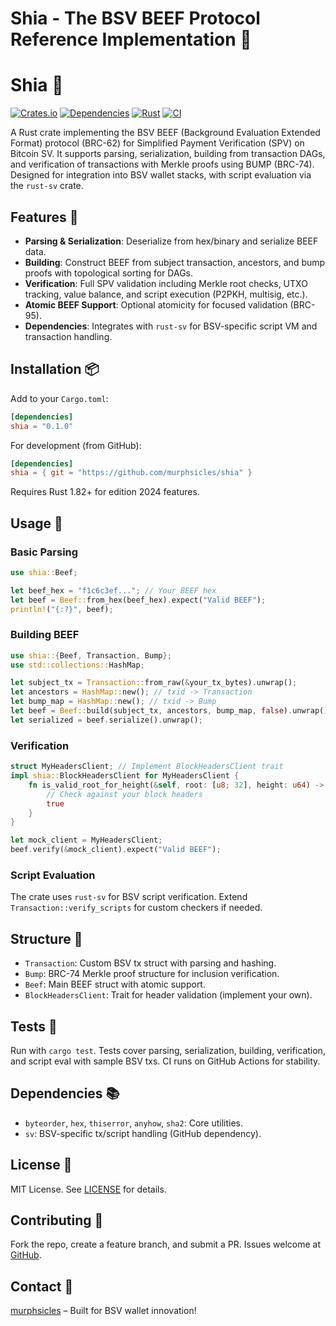 # Shia - The BSV BEEF Protocol Reference Implementation 🚀

# Shia 🚀

[![Crates.io](https://img.shields.io/crates/v/shia.svg)](https://crates.io/crates/shia)
[![Dependencies](https://deps.rs/repo/github/murphsicles/shia/status.svg)](https://deps.rs/repo/github/murphsicles/shia)
[![Rust](https://img.shields.io/badge/rust-1.82.0-blue.svg)](https://www.rust-lang.org/)
[![CI](https://img.shields.io/github/actions/workflow/status/murphsicles/shia/ci.yml?branch=main)](https://github.com/murphsicles/shia/actions/workflows/ci.yml)

A Rust crate implementing the BSV BEEF (Background Evaluation Extended Format) protocol (BRC-62) for Simplified Payment Verification (SPV) on Bitcoin SV. It supports parsing, serialization, building from transaction DAGs, and verification of transactions with Merkle proofs using BUMP (BRC-74). Designed for integration into BSV wallet stacks, with script evaluation via the `rust-sv` crate.

## Features 🔧

- **Parsing & Serialization**: Deserialize from hex/binary and serialize BEEF data.
- **Building**: Construct BEEF from subject transaction, ancestors, and bump proofs with topological sorting for DAGs.
- **Verification**: Full SPV validation including Merkle root checks, UTXO tracking, value balance, and script execution (P2PKH, multisig, etc.).
- **Atomic BEEF Support**: Optional atomicity for focused validation (BRC-95).
- **Dependencies**: Integrates with `rust-sv` for BSV-specific script VM and transaction handling.

## Installation 📦

Add to your `Cargo.toml`:

```toml
[dependencies]
shia = "0.1.0"
```

For development (from GitHub):

```toml
[dependencies]
shia = { git = "https://github.com/murphsicles/shia" }
```

Requires Rust 1.82+ for edition 2024 features.

## Usage 📖

### Basic Parsing
```rust
use shia::Beef;

let beef_hex = "f1c6c3ef..."; // Your BEEF hex
let beef = Beef::from_hex(beef_hex).expect("Valid BEEF");
println!("{:?}", beef);
```

### Building BEEF
```rust
use shia::{Beef, Transaction, Bump};
use std::collections::HashMap;

let subject_tx = Transaction::from_raw(&your_tx_bytes).unwrap();
let ancestors = HashMap::new(); // txid -> Transaction
let bump_map = HashMap::new(); // txid -> Bump
let beef = Beef::build(subject_tx, ancestors, bump_map, false).unwrap(); // Non-atomic
let serialized = beef.serialize().unwrap();
```

### Verification
```rust
struct MyHeadersClient; // Implement BlockHeadersClient trait
impl shia::BlockHeadersClient for MyHeadersClient {
    fn is_valid_root_for_height(&self, root: [u8; 32], height: u64) -> bool {
        // Check against your block headers
        true
    }
}

let mock_client = MyHeadersClient;
beef.verify(&mock_client).expect("Valid BEEF");
```

### Script Evaluation
The crate uses `rust-sv` for BSV script verification. Extend `Transaction::verify_scripts` for custom checkers if needed.

## Structure 📁

- `Transaction`: Custom BSV tx struct with parsing and hashing.
- `Bump`: BRC-74 Merkle proof structure for inclusion verification.
- `Beef`: Main BEEF struct with atomic support.
- `BlockHeadersClient`: Trait for header validation (implement your own).

## Tests 🧪

Run with `cargo test`. Tests cover parsing, serialization, building, verification, and script eval with sample BSV txs. CI runs on GitHub Actions for stability.

## Dependencies 📚

- `byteorder`, `hex`, `thiserror`, `anyhow`, `sha2`: Core utilities.
- `sv`: BSV-specific tx/script handling (GitHub dependency).

## License 📄

MIT License. See [LICENSE](LICENSE) for details.

## Contributing 🤝

Fork the repo, create a feature branch, and submit a PR. Issues welcome at [GitHub](https://github.com/murphsicles/shia/issues).

## Contact 📧

[murphsicles](https://github.com/murphsicles) – Built for BSV wallet innovation!
